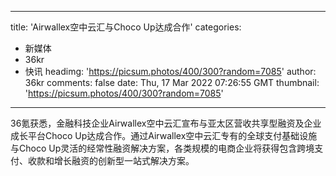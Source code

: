 
---
title: 'Airwallex空中云汇与Choco Up达成合作'
categories: 
 - 新媒体
 - 36kr
 - 快讯
headimg: 'https://picsum.photos/400/300?random=7085'
author: 36kr
comments: false
date: Thu, 17 Mar 2022 07:26:55 GMT
thumbnail: 'https://picsum.photos/400/300?random=7085'
---

<div>   
36氪获悉，金融科技企业Airwallex空中云汇宣布与亚太区营收共享型融资及企业成长平台Choco Up达成合作。通过Airwallex空中云汇专有的全球支付基础设施与Choco Up灵活的经常性融资解决方案，各类规模的电商企业将获得包含跨境支付、收款和增长融资的创新型一站式解决方案。  
</div>
            